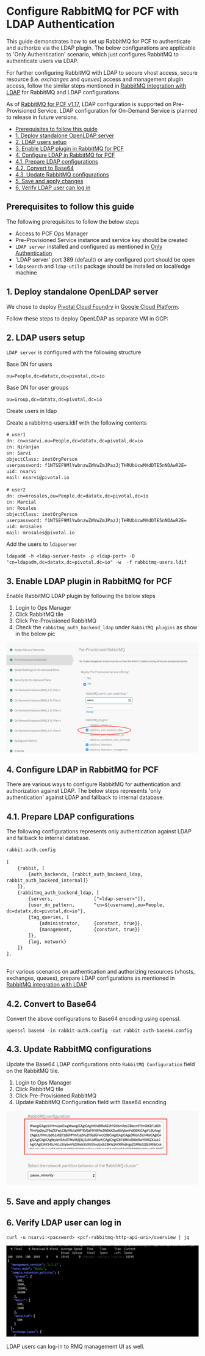 # Configure RabbitMQ for PCF with LDAP Authentication

This guide demonstrates how to set up RabbitMQ for PCF to authenticate and authorize via the LDAP plugin. The below configurations are applicable to 'Only Authentication' scenario, which just configures RabbitMQ to authenticate users via LDAP.

For further configuring RabbitMQ with LDAP to secure vhost access, secure resource (i.e. *exchanges* and *queues*) access and management plugin access, follow the similar steps mentioned in [RabbitMQ integration with LDAP](README.md) for RabbitMQ and LDAP configurations.

As of [RabbitMQ for PCF v1.17](https://docs.pivotal.io/rabbitmq-cf/1-17/index.html), LDAP configuration is supported on Pre-Provisioned Service. LDAP configuration for On-Demand Service is planned to release in future versions.

<!-- TOC START min:2 max:3 link:true asterisk:false update:true -->
- [Prerequisites to follow this guide](#prerequisites-to-follow-this-guide)
- [1. Deploy standalone OpenLDAP server](#1-deploy-standalone-openldap-server)
- [2. LDAP users setup](#2-ldap-users-setup)
- [3. Enable LDAP plugin in RabbitMQ for PCF](#3-enable-ldap-plugin-in-rabbitmq-for-pcf)
- [4. Configure LDAP in RabbitMQ for PCF](#4-configure-ldap-in-rabbitmq-for-pcf)
- [4.1. Prepare LDAP configurations](#41-prepare-ldap-configurations)
- [4.2. Convert to Base64](#42-convert-to-base64)
- [4.3. Update RabbitMQ configurations](#43-update-rabbitmq-configurations)
- [5. Save and apply changes](#5-save-and-apply-changes)
- [6. Verify LDAP user can log in](#6-verify-ldap-user-can-log-in)
<!-- TOC END -->


## Prerequisites to follow this guide
The following prerequisites to follow the below steps

- Access to PCF Ops Manager
- Pre-Provisioned Service instance and service key should be created
- `LDAP server` installed and configured as mentioned in [Only Authentication](only-authentication/README.md)
- 'LDAP server' port 389 (default) or any configured port should be open
- `ldapsearch` and `ldap-utils` package should be installed on local/edge machine  

## 1. Deploy standalone OpenLDAP server

We chose to deploy [Pivotal Cloud Foundry](https://pivotal.io/platform) in [Google Cloud Platform](cloud.google.com‎).

Follow these steps to deploy OpenLDAP as separate VM in GCP:


## 2. LDAP users setup

`LDAP server` is configured with the following structure

Base DN for users
```
ou=People,dc=datatx,dc=pivotal,dc=io
```

Base DN for user groups

```
ou=Group,dc=datatx,dc=pivotal,dc=io
```

Create users in ldap

Create a rabbitmq-users.ldif with the following contents

```
# user1
dn: cn=nsarvi,ou=People,dc=datatx,dc=pivotal,dc=io
cn: Niranjan
sn: Sarvi
objectClass: inetOrgPerson
userpassword: f1NTSEF9MlYwbnzwZWVwZmJPazJjTHRUbUcwMXdDTE5nNDAwR2E=
uid: nsarvi
mail: nsarvi@pivotal.io

# user2
dn: cn=mrosales,ou=People,dc=datatx,dc=pivotal,dc=io
cn: Marcial
sn: Rosales
objectClass: inetOrgPerson
userpassword: f1NTSEF9MlYwbnzwZWVwZmJPazJjTHRUbUcwMXdDTE5nNDAwR2E=
uid: mrosales
mail: mrosales@pivotal.io

```

Add the users to `ldapserver`

```
ldapadd -h <ldap-server-host> -p <ldap-port> -D "cn=ldapadm,dc=datatx,dc=pivotal,dc=io" -w  -f rabbitmq-users.ldif

```

## 3. Enable LDAP plugin in RabbitMQ for PCF
Enable RabbitMQ LDAP plugin by following the below steps

1. Login to Ops Manager
2. Click  RabbitMQ tile  
3. Click Pre-Provisioned RabbitMQ
4. Check the `rabbitmq_auth_backend_ldap`  under `RabbitMQ plugins` as show in the below pic

![Enable RabbitMQ LDAP plugin for PCF](images/enable-ldap-plugin.png)

## 4. Configure LDAP in RabbitMQ for PCF

There are various ways to configure RabbitMQ for authentication and authorization against LDAP.
The below steps represents 'only authentication' against LDAP and fallback to internal database.

## 4.1. Prepare LDAP configurations

The following configurations represents only authentication against LDAP and fallback to internal database.


```
rabbit-auth.config

[
    {rabbit, [
        {auth_backends, [rabbit_auth_backend_ldap, rabbit_auth_backend_internal]}
    ]},
    {rabbitmq_auth_backend_ldap, [
        {servers,               ["<ldap-server>"]},
        {user_dn_pattern,       "cn=${username},ou=People, dc=datatx,dc=pivotal,dc=io"},
        {tag_queries, [
            {administrator,     {constant, true}},
            {management,        {constant, true}}            
        ]},
        {log, network}
    ]}
].


```

For various scenarios on authentication and authorizing resources (vhosts, exchanges, queues), prepare LDAP configurations as mentioned in [RabbitMQ integration with LDAP](README.md)


## 4.2. Convert to Base64

Convert the above configurations to Base64 encoding using openssl.

```
openssl base64 -in rabbit-auth.config -out rabbit-auth-base64.config
```

## 4.3. Update RabbitMQ configurations

Update the Base64 LDAP configurations onto `RabbitMQ Configuration` field on the RabbitMQ tile.

1. Login to Ops Manager
2. Click  RabbitMQ tile  
3. Click Pre-Provisioned RabbitMQ
4. Update RabbitMQ Configuration field with Base64 encoding


![LDAP configs for RabbitMQ for PCF](images/ldap-rabbitmq-configs.png)


## 5. Save and apply changes

## 6. Verify LDAP user can log in

```
curl -u nsarvi:<password> <pcf-rabbitmq-http-api-uri>/overview | jq
```

![API overview](images/curl-api-overview.png)


LDAP users can log-in to RMQ management UI as well.
